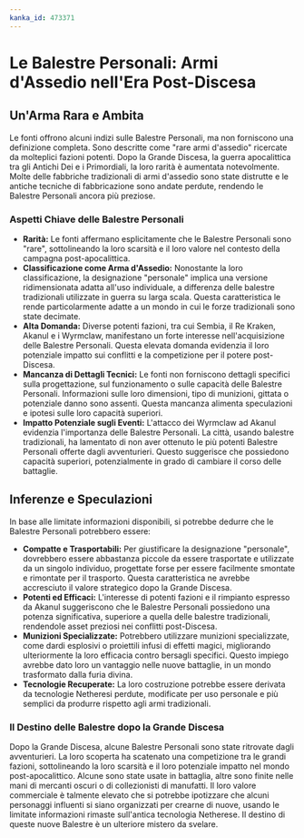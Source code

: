 ```yaml
---
kanka_id: 473371
---
```


# Le Balestre Personali: Armi d'Assedio nell'Era Post-Discesa

## Un'Arma Rara e Ambita

Le fonti offrono alcuni indizi sulle Balestre Personali, ma non forniscono una definizione completa. Sono descritte come "rare armi d'assedio" ricercate da molteplici fazioni potenti. Dopo la Grande Discesa, la guerra apocalittica tra gli Antichi Dei e i Primordiali, la loro rarità è aumentata notevolmente. Molte delle fabbriche tradizionali di armi d'assedio sono state distrutte e le antiche tecniche di fabbricazione sono andate perdute, rendendo le Balestre Personali ancora più preziose.

### Aspetti Chiave delle Balestre Personali

* **Rarità:** Le fonti affermano esplicitamente che le Balestre Personali sono "rare", sottolineando la loro scarsità e il loro valore nel contesto della campagna post-apocalittica.
* **Classificazione come Arma d'Assedio:** Nonostante la loro classificazione, la designazione "personale" implica una versione ridimensionata adatta all'uso individuale, a differenza delle balestre tradizionali utilizzate in guerra su larga scala. Questa caratteristica le rende particolarmente adatte a un mondo in cui le forze tradizionali sono state decimate.
* **Alta Domanda:** Diverse potenti fazioni, tra cui Sembia, il Re Kraken, Akanul e i Wyrmclaw, manifestano un forte interesse nell'acquisizione delle Balestre Personali. Questa elevata domanda evidenzia il loro potenziale impatto sui conflitti e la competizione per il potere post-Discesa.
* **Mancanza di Dettagli Tecnici:** Le fonti non forniscono dettagli specifici sulla progettazione, sul funzionamento o sulle capacità delle Balestre Personali. Informazioni sulle loro dimensioni, tipo di munizioni, gittata o potenziale danno sono assenti. Questa mancanza alimenta speculazioni e ipotesi sulle loro capacità superiori.
* **Impatto Potenziale sugli Eventi:** L'attacco dei Wyrmclaw ad Akanul evidenzia l'importanza delle Balestre Personali. La città, usando balestre tradizionali, ha lamentato di non aver ottenuto le più potenti Balestre Personali offerte dagli avventurieri. Questo suggerisce che possiedono capacità superiori, potenzialmente in grado di cambiare il corso delle battaglie.

## Inferenze e Speculazioni

In base alle limitate informazioni disponibili, si potrebbe dedurre che le Balestre Personali potrebbero essere:

* **Compatte e Trasportabili:** Per giustificare la designazione "personale", dovrebbero essere abbastanza piccole da essere trasportate e utilizzate da un singolo individuo, progettate forse per essere facilmente smontate e rimontate per il trasporto. Questa caratteristica ne avrebbe accresciuto il valore strategico dopo la Grande Discesa.
* **Potenti ed Efficaci:** L'interesse di potenti fazioni e il rimpianto espresso da Akanul suggeriscono che le Balestre Personali possiedono una potenza significativa, superiore a quella delle balestre tradizionali, rendendole asset preziosi nei conflitti post-Discesa.
* **Munizioni Specializzate:** Potrebbero utilizzare munizioni specializzate, come dardi esplosivi o proiettili infusi di effetti magici, migliorando ulteriormente la loro efficacia contro bersagli specifici. Questo impiego avrebbe dato loro un vantaggio nelle nuove battaglie, in un mondo trasformato dalla furia divina.
* **Tecnologie Recuperate:** La loro costruzione potrebbe essere derivata da tecnologie Netheresi perdute, modificate per uso personale e più semplici da produrre rispetto agli armi tradizionali.

### Il Destino delle Balestre dopo la Grande Discesa

Dopo la Grande Discesa, alcune Balestre Personali sono state ritrovate dagli avventurieri. La loro scoperta ha scatenato una competizione tra le grandi fazioni, sottolineando la loro scarsità e il loro potenziale impatto nel mondo post-apocalittico. Alcune sono state usate in battaglia, altre sono finite nelle mani di mercanti oscuri o di collezionisti di manufatti. Il loro valore commerciale è talmente elevato che si potrebbe ipotizzare che alcuni personaggi influenti si siano organizzati per crearne di nuove, usando le limitate informazioni rimaste sull'antica tecnologia Netherese. Il destino di queste nuove Balestre è un ulteriore mistero da svelare.